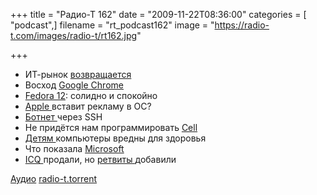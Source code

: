 +++
title = "Радио-Т 162"
date = "2009-11-22T08:36:00"
categories = [ "podcast",]
filename = "rt_podcast162"
image = "https://radio-t.com/images/radio-t/rt162.jpg"

+++

- ИТ-рынок [возвращается](http://business.compulenta.ru/479440/)
- Восход [Google Chrome](http://www.engadget.com/2009/11/19/googles-chrome-os-revealed/?utm_source=feedburner&utm_medium=feed&utm_campaign=Feed%3A+weblogsinc%2Fengadget+%28Engadget%29)
- [Fedora 12](http://www.opennet.ru/opennews/art.shtml?num=24286): солидно и спокойно
- [Apple ](http://webplanet.ru/news/advert/2009/11/18/apple_ados.html)вставит рекламу в ОС?
- [Ботнет ](http://www.opennet.ru/opennews/art.shtml?num=24276)через SSH
- Не придётся нам программировать [Cell](http://www.osnews.com/story/22518/IBM_Halts_Future_Cell_Development)
- [Детям ](http://webplanet.ru/news/life/2009/11/20/gennadiy.html)компьютеры вредны для здоровья
- Что показала [Microsoft](http://internetno.net/2009/11/19/internet-explorer-9/)
- [ICQ ](http://kara.allthingsd.com/20091118/aol-hires-bankers-to-sell-off-icq-as-internet-service-starts-to-shed-non-core-assets/)продали, но [ретвиты ](http://internetno.net/2009/11/20/twitter-retweets/)добавили

[Аудио](http://archive.rucast.net/radio-t/media/rt_podcast162.mp3)
[radio-t.torrent](http://www.radio-t.com/torrents/rt_podcast162.mp3.torrent)
<audio src="http://archive.rucast.net/radio-t/media/rt_podcast162.mp3" preload="none"></audio>